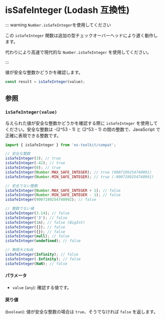 # isSafeInteger (Lodash 互換性)

::: warning `Number.isSafeInteger`を使用してください

この `isSafeInteger` 関数は追加の型チェックオーバーヘッドにより遅く動作します。

代わりにより高速で現代的な `Number.isSafeInteger` を使用してください。

:::

値が安全な整数かどうかを確認します。

```typescript
const result = isSafeInteger(value);
```

## 参照

### `isSafeInteger(value)`

与えられた値が安全な整数かどうかを確認する際に `isSafeInteger` を使用してください。安全な整数は -(2^53 - 1) と (2^53 - 1) の間の整数で、JavaScript で正確に表現できる整数です。

```typescript
import { isSafeInteger } from 'es-toolkit/compat';

// 安全な整数
isSafeInteger(3); // true
isSafeInteger(-42); // true
isSafeInteger(0); // true
isSafeInteger(Number.MAX_SAFE_INTEGER); // true (9007199254740991)
isSafeInteger(Number.MIN_SAFE_INTEGER); // true (-9007199254740991)

// 安全でない整数
isSafeInteger(Number.MAX_SAFE_INTEGER + 1); // false
isSafeInteger(Number.MIN_SAFE_INTEGER - 1); // false
isSafeInteger(9007199254740992); // false

// 整数でない値
isSafeInteger(3.14); // false
isSafeInteger('3'); // false
isSafeInteger(1n); // false (BigInt)
isSafeInteger([]); // false
isSafeInteger({}); // false
isSafeInteger(null); // false
isSafeInteger(undefined); // false

// 無限大とNaN
isSafeInteger(Infinity); // false
isSafeInteger(-Infinity); // false
isSafeInteger(NaN); // false
```

#### パラメータ

- `value` (`any`): 確認する値です。

#### 戻り値

(`boolean`): 値が安全な整数の場合は `true`、そうでなければ `false` を返します。
